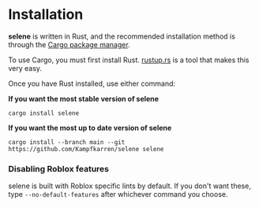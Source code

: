 # Installation
**selene** is written in Rust, and the recommended installation method is through the [Cargo package manager](https://doc.rust-lang.org/cargo/).

To use Cargo, you must first install Rust. [rustup.rs](https://rustup.rs/) is a tool that makes this very easy.

Once you have Rust installed, use either command:

**If you want the most stable version of selene**
```
cargo install selene
```

**If you want the most up to date version of selene**
```
cargo install --branch main --git https://github.com/Kampfkarren/selene selene
```

### Disabling Roblox features
selene is built with Roblox specific lints by default. If you don't want these, type `--no-default-features` after whichever command you choose.
